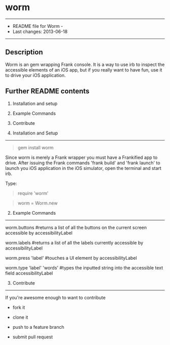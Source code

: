 worm
====

-------------------------------------------------
- README file for Worm -
- Last changes: 2013-06-18
-------------------------------------------------

Description
-----------
  Worm is an gem wrapping Frank console. It is a way to use irb to inspect the accessible elements of an iOS app, but if you really want to have fun, use it to drive your iOS application. 

Further README contents
-----------------------
  1. Installation and setup
  2. Example Commands
  3. Contribute

1. Installation and Setup
-------------------------
> gem install worm

Since worm is merely a Frank wrapper you must have a Frankified app to drive. After issuing the Frank commands 'frank build' and 'frank launch' to launch you iOS application in the iOS simulator, open the terminal and start irb. 

Type:

> require 'worm'

> worm = Worm.new

2. Example Commands
------------------------

worm.buttons     #returns a list of all the buttons on the current screen accessible by accessibilityLabel

worm.labels     #returns a list of all the labels currently accessible by accessibilityLabel

worm.press 'label'     #touches a UI element by accessibilityLabel

worm.type 'label' 'words'     #types the inputted string into the accessible text field  accessibilityLabel 


3. Contribute
------------------------

If you're awesome enough to want to contribute

- fork it

- clone it

- push to a feature branch

- submit pull request
